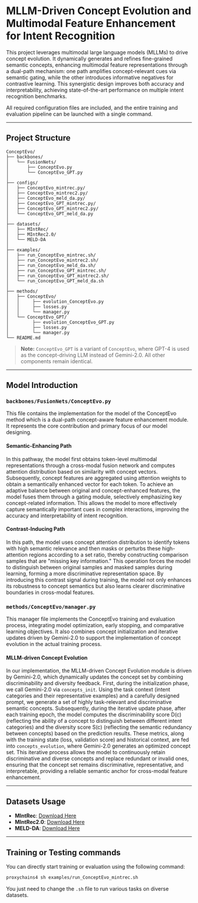 # MLLM-Driven Concept Evolution and Multimodal Feature Enhancement for Intent Recognition

This project leverages multimodal large language models (MLLMs) to drive concept evolution. It dynamically generates and refines fine-grained semantic concepts, enhancing multimodal feature representations through a dual-path mechanism: one path amplifies concept-relevant cues via semantic gating, while the other introduces informative negatives for contrastive learning. This synergistic design improves both accuracy and interpretability, achieving state-of-the-art performance on multiple intent recognition benchmarks.

All required configuration files are included, and the entire training and evaluation pipeline can be launched with a single command.

---

## Project Structure
```text
ConceptEvo/
├── backbones/                          
│   └── FusionNets/
│       ├── ConceptEvo.py      
│       └── ConceptEvo_GPT.py            
│
├── configs/                             
│   ├── ConceptEvo_mintrec.py/                      
│   ├── ConceptEvo_mintrec2.py/                     
│   ├── ConceptEvo_meld_da.py/                 
│   ├── ConceptEvo_GPT_mintrec.py/                     
│   ├── ConceptEvo_GPT_mintrec2.py/      
│   └── ConceptEvo_GPT_meld_da.py  
│
├── datasets/                             
│   ├── MIntRec/                      
│   ├── MIntRec2.0/                         
│   └── MELD-DA  
│
├── examples/                             
│   ├── run_ConceptEvo_mintrec.sh/                      
│   ├── run_ConceptEvo_mintrec2.sh/                     
│   ├── run_ConceptEvo_meld_da.sh/                 
│   ├── run_ConceptEvo_GPT_mintrec.sh/                     
│   ├── run_ConceptEvo_GPT_mintrec2.sh/      
│   └── run_ConceptEvo_GPT_meld_da.sh          
│
├── methods/                          
│   ├── ConceptEvo/                                  
│   │     ├── evolution_ConceptEvo.py              
│   │     ├── losses.py
│   │     └── manager.py      
│   └── ConceptEvo_GPT/                                  
│         ├── evolution_ConceptEvo_GPT.py              
│         ├── losses.py
│         └── manager.py           
└── README.md                        
```

> **Note:** `ConceptEvo_GPT` is a variant of `ConceptEvo`, where GPT-4 is used as the concept-driving LLM instead of Gemini-2.0. All other components remain identical.

---

## Model Introduction

### `backbones/FusionNets/ConceptEvo.py`

This file contains the implementation for the model of the ConceptEvo method which is a dual-path concept-aware feature enhancement module. It represents the core contribution and primary focus of our model designing.

#### Semantic-Enhancing Path
In this pathway, the model first obtains token-level multimodal representations through a cross-modal fusion network and computes attention distribution based on similarity with concept vectors. Subsequently, concept features are aggregated using attention weights to obtain a semantically enhanced vector for each token. To achieve an adaptive balance between original and concept-enhanced features, the model fuses them through a gating module, selectively emphasizing key concept-related information. This allows the model to more effectively capture semantically important cues in complex interactions, improving the accuracy and interpretability of intent recognition.

#### Contrast-Inducing Path
In this path, the model uses concept attention distribution to identify tokens with high semantic relevance and then masks or perturbs these high-attention regions according to a set ratio, thereby constructing comparison samples that are "missing key information." This operation forces the model to distinguish between original samples and masked samples during learning, forming a more discriminative representation space. By introducing this contrast signal during training, the model not only enhances its robustness to concept semantics but also learns clearer discriminative boundaries in cross-modal features.

### `methods/ConceptEvo/manager.py`

This manager file implements the ConceptEvo training and evaluation process, integrating model optimization, early stopping, and comparative learning objectives. It also combines concept initialization and iterative updates driven by Gemini-2.0 to support the implementation of concept evolution in the actual training process.

#### MLLM-driven Concept Evolution
In our implementation, the MLLM-driven Concept Evolution module is driven by Gemini-2.0, which dynamically updates the concept set by combining discriminability and diversity feedback. First, during the initialization phase, we call Gemini-2.0 via `concepts_init`. Using the task context (intent categories and their representative examples) and a carefully designed prompt, we generate a set of highly task-relevant and discriminative semantic concepts. Subsequently, during the iterative update phase, after each training epoch, the model computes the discriminability score D(c) (reflecting the ability of a concept to distinguish between different intent categories) and the diversity score S(c) (reflecting the semantic redundancy between concepts) based on the prediction results. These metrics, along with the training state (loss, validation score) and historical context, are fed into `concepts_evolution`, where Gemini-2.0 generates an optimized concept set. This iterative process allows the model to continuously retain discriminative and diverse concepts and replace redundant or invalid ones, ensuring that the concept set remains discriminative, representative, and interpretable, providing a reliable semantic anchor for cross-modal feature enhancement.

---

## Datasets Usage

- **MIntRec**: [Download Here](https://drive.google.com/file/d/16f1SOamp_hRuqRqH37eophnSQr1Dl2_w/view?usp=sharing)  
- **MIntRec2.0**: [Download Here](https://drive.google.com/file/d/18uSswLXKUz43QAgMiCX_T5gV8EkDIy89/view?usp=drive_link)  
- **MELD-DA**: [Download Here](https://drive.google.com/file/d/1Pn-Tqok36goVdJtuxzx4fsEP0aVjeKRb/view?usp=sharing)

---

## Training or Testing commands

You can directly start training or evaluation using the following command:
```bash
proxychains4 sh examples/run_ConceptEvo_mintrec.sh
```
You just need to change the `.sh` file to run various tasks on diverse datasets.